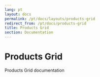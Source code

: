```yaml
---
lang: pt
layout: docs
permalink: /pt/docs/layouts/products-grid
redirect_from: /pt/docs/products-grid
title: Products Grid
section: Documentation
---
```


# Products Grid

Products Grid documentation
